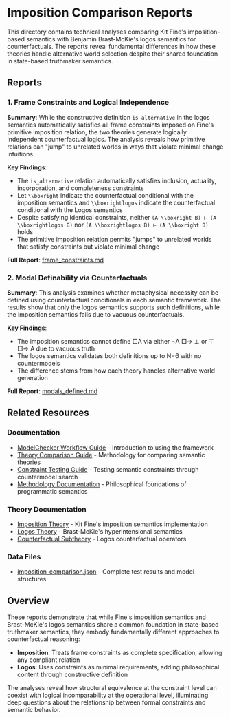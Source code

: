 # Imposition Comparison Reports

This directory contains technical analyses comparing Kit Fine's imposition-based semantics with Benjamin Brast-McKie's logos semantics for counterfactuals. The reports reveal fundamental differences in how these theories handle alternative world selection despite their shared foundation in state-based truthmaker semantics.

## Reports

### 1. Frame Constraints and Logical Independence

**Summary**: While the constructive definition `is_alternative` in the logos semantics automatically satisfies all frame constraints imposed on Fine's primitive imposition relation, the two theories generate logically independent counterfactual logics. The analysis reveals how primitive relations can "jump" to unrelated worlds in ways that violate minimal change intuitions.

**Key Findings**:

- The `is_alternative` relation automatically satisfies inclusion, actuality, incorporation, and completeness constraints
- Let `\\boxright` indicate the counterfactual conditional with the imposition semantics and `\\boxrightlogos` indicate the counterfactual conditional with the Logos semantics
- Despite satisfying identical constraints, neither `(A \\boxright B) ⊢ (A \\boxrightlogos B)` nor `(A \\boxrightlogos B) ⊢ (A \\boxright B)` holds
- The primitive imposition relation permits "jumps" to unrelated worlds that satisfy constraints but violate minimal change

**Full Report**: [frame_constraints.md](frame_constraints.md)

### 2. Modal Definability via Counterfactuals

**Summary**: This analysis examines whether metaphysical necessity can be defined using counterfactual conditionals in each semantic framework. The results show that only the logos semantics supports such definitions, while the imposition semantics fails due to vacuous counterfactuals.

**Key Findings**:

- The imposition semantics cannot define □A via either ¬A □→ ⊥ or ⊤ □→ A due to vacuous truth
- The logos semantics validates both definitions up to N=6 with no countermodels
- The difference stems from how each theory handles alternative world generation

**Full Report**: [modals_defined.md](modals_defined.md)

## Related Resources

### Documentation

- [ModelChecker Workflow Guide](../../../../../Docs/usage/WORKFLOW.md) - Introduction to using the framework
- [Theory Comparison Guide](../../../../../Docs/usage/COMPARE_THEORIES.md) - Methodology for comparing semantic theories
- [Constraint Testing Guide](../../../../../Docs/usage/CONSTRAINTS.md) - Testing semantic constraints through countermodel search
- [Methodology Documentation](../../../../../Docs/methodology/README.md) - Philosophical foundations of programmatic semantics

### Theory Documentation

- [Imposition Theory](../../README.md) - Kit Fine's imposition semantics implementation
- [Logos Theory](../../../../logos/README.md) - Brast-McKie's hyperintensional semantics
- [Counterfactual Subtheory](../../../../logos/subtheories/counterfactual/README.md) - Logos counterfactual operators

### Data Files

- [imposition_comparison.json](imposition_comparison.json) - Complete test results and model structures

## Overview

These reports demonstrate that while Fine's imposition semantics and Brast-McKie's logos semantics share a common foundation in state-based truthmaker semantics, they embody fundamentally different approaches to counterfactual reasoning:

- **Imposition**: Treats frame constraints as complete specification, allowing any compliant relation
- **Logos**: Uses constraints as minimal requirements, adding philosophical content through constructive definition

The analyses reveal how structural equivalence at the constraint level can coexist with logical incomparability at the operational level, illuminating deep questions about the relationship between formal constraints and semantic behavior.

